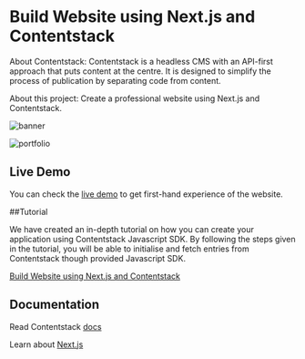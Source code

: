 # Build Website using Next.js and Contentstack

About Contentstack: Contentstack is a headless CMS with an API-first approach that puts content at the centre. It is designed to simplify the process of publication by separating code from content.

About this project: Create a professional website using Next.js and Contentstack.


![banner](https://images.contentstack.io/v3/assets/blt50806c1dbb5972f5/bltc2b4aae0f371f9f1/5927f030c82226e46dc9b8c6/download "banner.png")

![portfolio](https://images.contentstack.io/v3/assets/blt50806c1dbb5972f5/blt81e4d90a87e97089/5927f041b5b208a407aaaad9/download "portfolio.png")


## Live Demo

You can check the [live demo](https://cs-nextjs-website.herokuapp.com/) to get first-hand experience of the website.


##Tutorial

We have created an in-depth tutorial on how you can create your application using Contentstack Javascript SDK. By following the steps given in the tutorial, you will be able to initialise and fetch entries from Contentstack though provided Javascript SDK.

[Build Website using Next.js and Contentstack](https://www.contentstack.com/docs/example-apps/build-a-website-using-next-js-and-contentstack)


## Documentation

Read Contentstack [docs](https://www.contentstack.com/docs/)

Learn about [Next.js](https://learnnextjs.com/)









